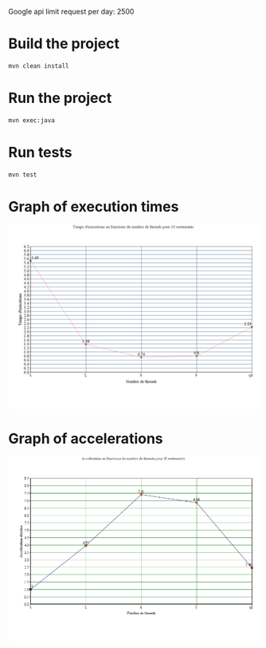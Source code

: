 Google api limit request per day: 2500

# Build the project
```sh
mvn clean install
```
# Run the project
```sh
mvn exec:java
```
# Run tests
```sh
mvn test
```

# Graph of execution times

![Screenshot](https://raw.githubusercontent.com/GabrielGamy/parallel-programing-java/master/src/resources/temps.png)

# Graph of accelerations

![Screenshot](https://raw.githubusercontent.com/GabrielGamy/parallel-programing-java/master/src/resources/accelerations.png)
